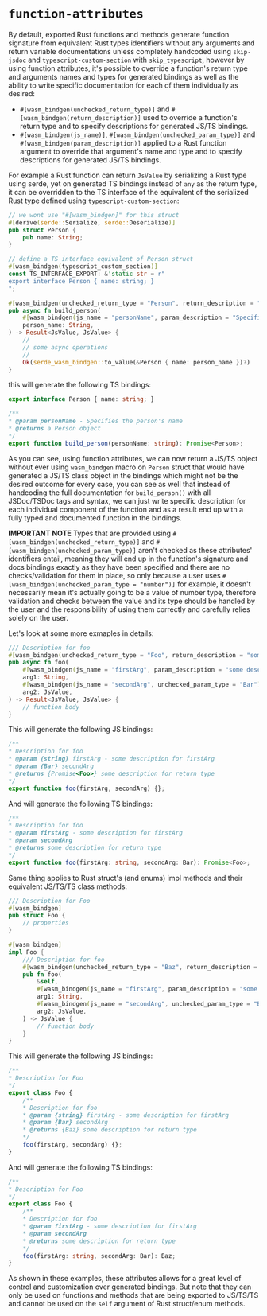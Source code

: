# `function-attributes`

By default, exported Rust functions and methods generate function signature from equivalent Rust types identifiers without any arguments and return variable documentations unless completely handcoded using `skip-jsdoc` and `typescript-custom-section` with `skip_typescript`, however by using function attributes, it's possible to override a function's return type and arguments names and types for generated bindings as well as the ability to write specific documentation for each of them individually as desired:
- `#[wasm_bindgen(unchecked_return_type)]` and `#[wasm_bindgen(return_description)]` used to override a function's return type and to specify descriptions for generated JS/TS bindings.
- `#[wasm_bindgen(js_name)]`, `#[wasm_bindgen(unchecked_param_type)]` and `#[wasm_bindgen(param_description)]` applied to a Rust function argument to override that argument's name and type and to specify descriptions for generated JS/TS bindings.

For example a Rust function can return `JsValue` by serializing a Rust type using serde, yet on generated TS bindings instead of `any` as the return type, it can be overridden to the TS interface of the equivalent of the serialized Rust type defined using `typescript-custom-section`:
```rust
// we wont use "#[wasm_bindgen]" for this struct
#[derive(serde::Serialize, serde::Deserialize)]
pub struct Person {
    pub name: String;
}

// define a TS interface equivalent of Person struct
#[wasm_bindgen(typescript_custom_section)]
const TS_INTERFACE_EXPORT: &'static str = r"
export interface Person { name: string; }
";

#[wasm_bindgen(unchecked_return_type = "Person", return_description = "a Person object")]
pub async fn build_person(
    #[wasm_bindgen(js_name = "personName", param_description = "Specifies the person's name")]
    person_name: String,
) -> Result<JsValue, JsValue> {
    //
    // some async operations
    //
    Ok(serde_wasm_bindgen::to_value(&Person { name: person_name })?)
}
```
this will generate the following TS bindings:
```ts
export interface Person { name: string; }

/**
* @param personName - Specifies the person's name
* @returns a Person object
*/
export function build_person(personName: string): Promise<Person>;
```
As you can see, using function attributes, we can now return a JS/TS object without ever using `wasm_bindgen` macro on `Person` struct that would have generated a JS/TS class object in the bindings which might not be the desired outcome for every case, you can see as well that instead of handcoding the full documentation for `build_person()` with all JSDoc/TSDoc tags and syntax, we can just write specific description for each individual component of the function and as a result end up with a fully typed and documented function in the bindings.

**IMPORTANT NOTE**
Types that are provided using `#[wasm_bindgen(unchecked_return_type)]` and `#[wasm_bindgen(unchecked_param_type)]` aren't checked as these attributes' identifiers entail, meaning they will end up in the function's signature and docs bindings exactly as they have been specified and there are no checks/validation for them in place, so only because a user uses `#[wasm_bindgen(unchecked_param_type = "number")]` for example, it doesn't necessarily mean it's actually going to be a value of number type, therefore validation and checks between the value and its type should be handled by the user and the responsibility of using them correctly and carefully relies solely on the user.

Let's look at some more exmaples in details:
```rust
/// Description for foo
#[wasm_bindgen(unchecked_return_type = "Foo", return_description = "some description for return type")]
pub async fn foo(
    #[wasm_bindgen(js_name = "firstArg", param_description = "some description for firstArg")]
    arg1: String,
    #[wasm_bindgen(js_name = "secondArg", unchecked_param_type = "Bar")]
    arg2: JsValue,
) -> Result<JsValue, JsValue> {
    // function body
}
```
This will generate the following JS bindings:
```js
/**
* Description for foo
* @param {string} firstArg - some description for firstArg
* @param {Bar} secondArg
* @returns {Promise<Foo>} some description for return type
*/
export function foo(firstArg, secondArg) {};
```
And will generate the following TS bindings:
```ts
/**
* Description for foo
* @param firstArg - some description for firstArg
* @param secondArg
* @returns some description for return type
*/
export function foo(firstArg: string, secondArg: Bar): Promise<Foo>;
```

Same thing applies to Rust struct's (and enums) impl methods and their equivalent JS/TS/TS class methods:
```rust
/// Description for Foo
#[wasm_bindgen]
pub struct Foo {
    // properties
}

#[wasm_bindgen]
impl Foo {
    /// Description for foo
    #[wasm_bindgen(unchecked_return_type = "Baz", return_description = "some description for return type")]
    pub fn foo(
        &self,
        #[wasm_bindgen(js_name = "firstArg", param_description = "some description for firstArg")]
        arg1: String,
        #[wasm_bindgen(js_name = "secondArg", unchecked_param_type = "Bar")]
        arg2: JsValue,
    ) -> JsValue {
        // function body
    }
}
```

This will generate the following JS bindings:
```js
/**
* Description for Foo
*/
export class Foo {
    /**
    * Description for foo
    * @param {string} firstArg - some description for firstArg
    * @param {Bar} secondArg
    * @returns {Baz} some description for return type
    */
    foo(firstArg, secondArg) {};
}
```

And will generate the following TS bindings:
```ts
/**
* Description for Foo
*/
export class Foo {
    /**
    * Description for foo
    * @param firstArg - some description for firstArg
    * @param secondArg
    * @returns some description for return type
    */
    foo(firstArg: string, secondArg: Bar): Baz;
}
```

As shown in these examples, these attributes allows for a great level of control and customization over generated bindings. But note that they can only be used on functions and methods that are being exported to JS/TS/TS and cannot be used on the `self` argument of Rust struct/enum methods.
